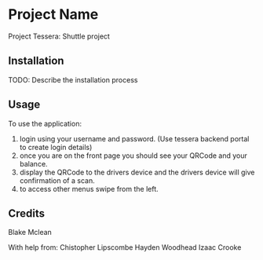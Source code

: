 # Project Name

Project Tessera: Shuttle project

## Installation

TODO: Describe the installation process

## Usage

To use the application:
1. login using your username and password. (Use tessera backend portal to create login details)
2. once you are on the front page you should see your QRCode and your balance.
3. display the QRCode to the drivers device and the drivers device will give confirmation of a scan.
4. to access other menus swipe from the left.


## Credits

Blake Mclean

With help from:
Chistopher Lipscombe
Hayden Woodhead
Izaac Crooke
